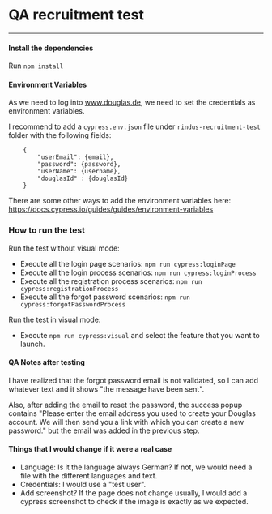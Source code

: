 # QA recruitment test

---

#### Install the dependencies
Run ```npm install```

#### Environment Variables
As we need to log into www.douglas.de, we need to set the credentials as environment variables.

I recommend to add a ```cypress.env.json``` file under ```rindus-recruitment-test``` folder with the following fields:
```
    {
        "userEmail": {email},
        "password": {password},
        "userName": {username},
        "douglasId" : {douglasId}
    }
   ```

There are some other ways to add the environment variables here: https://docs.cypress.io/guides/guides/environment-variables

### How to run the test
Run the test without visual mode:
- Execute all the login page scenarios: ```npm run cypress:loginPage```
- Execute all the login process scenarios: ```npm run cypress:loginProcess```
- Execute all the registration process scenarios: ```npm run cypress:registrationProcess```
- Execute all the forgot password scenarios: ```npm run cypress:forgotPasswordProcess```

Run the test in visual mode:
- Execute ````npm run cypress:visual```` and select the feature that you want to launch.

#### QA Notes after testing
I have realized that the forgot password email is not validated, so I can add whatever text and it shows "the message have been sent".

Also, after adding the email to reset the password, the success popup contains "Please enter the email address you used to create your Douglas account. We will then send you a link with which you can create a new password." but the email was added in the previous step. 

#### Things that I would change if it were a real case
- Language: Is it the language always German? If not, we would need a file with the different languages and text. 
- Credentials: I would use a "test user".
- Add screenshot? If the page does not change usually, I would add a cypress screenshot to check if the image is exactly as we expected. 


